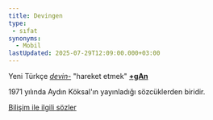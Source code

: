 ```yaml
---
title: Devingen
type:
 - sıfat
synonyms:
  - Mobil
lastUpdated: 2025-07-29T12:09:00.000+03:00
---
```

Yeni Türkçe [_devin-_](/sozluk/devinmek) "hareket etmek" [**+gAn**](/ekler/gan)

1971 yılında Aydın Köksal'ın yayınladığı sözcüklerden biridir.

[Bilişim ile ilgili sözler](/yazilar/02_bilişim)

